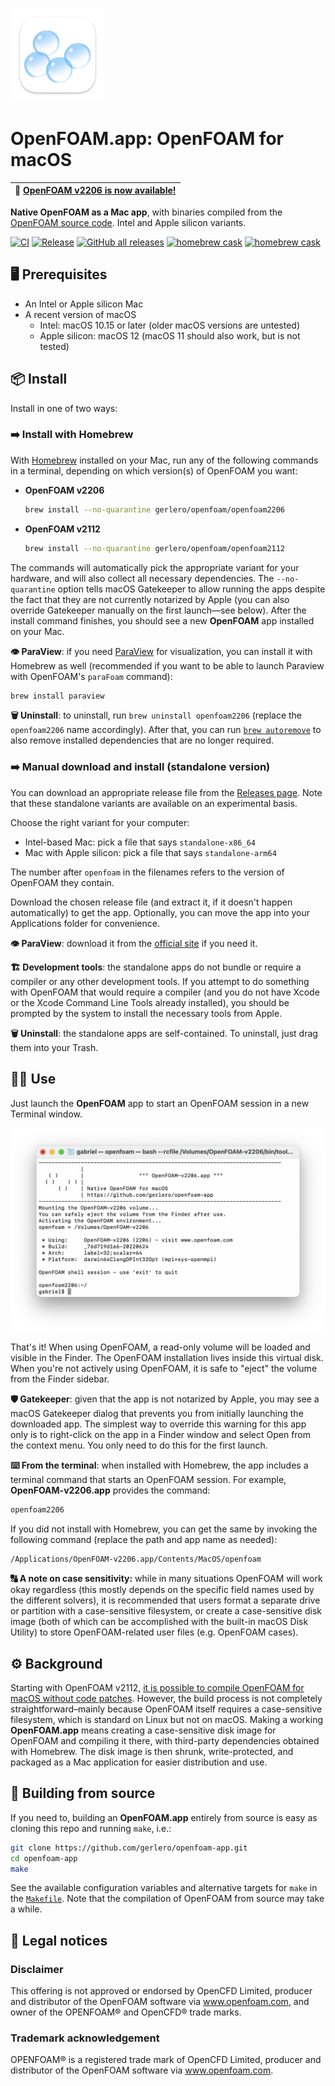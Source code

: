 [<img src="icon.png" width="150">](#)

# **OpenFOAM.app**: OpenFOAM for macOS

| 🎉  [OpenFOAM v2206 is now available!](#-install) |
| ---- |

**Native OpenFOAM as a Mac app**, with binaries compiled from the [OpenFOAM source code](https://develop.openfoam.com/Development/openfoam/-/blob/master/doc/Build.md). Intel and Apple silicon variants.

[![CI](https://github.com/gerlero/openfoam-app/actions/workflows/ci.yml/badge.svg)](https://github.com/gerlero/openfoam-app/actions/workflows/ci.yml) [![Release](https://github.com/gerlero/openfoam-app/actions/workflows/release.yml/badge.svg)](https://github.com/gerlero/openfoam-app/actions/workflows/release.yml) [![GitHub all releases](https://img.shields.io/github/downloads/gerlero/openfoam-app/total)](https://github.com/gerlero/openfoam-app/releases)
[![homebrew cask](https://img.shields.io/badge/homebrew%20cask-gerlero%2Fopenfoam%2Fopenfoam2206-informational)](https://github.com/gerlero/homebrew-openfoam) [![homebrew cask](https://img.shields.io/badge/homebrew%20cask-gerlero%2Fopenfoam%2Fopenfoam2112-informational)](https://github.com/gerlero/homebrew-openfoam)

## 🖥 Prerequisites

* An Intel or Apple silicon Mac
* A recent version of macOS
    * Intel: macOS 10.15 or later (older macOS versions are untested)
    * Apple silicon: macOS 12 (macOS 11 should also work, but is not tested)

## 📦 Install

Install in one of two ways:

### ➡️ Install with Homebrew

With [Homebrew](https://brew.sh) installed on your Mac, run any of the following commands in a terminal, depending on which version(s) of OpenFOAM you want:

* **OpenFOAM v2206**

    ```sh
    brew install --no-quarantine gerlero/openfoam/openfoam2206
    ```

* **OpenFOAM v2112**

    ```sh
    brew install --no-quarantine gerlero/openfoam/openfoam2112
    ```

The commands will automatically pick the appropriate variant for your hardware, and will also collect all necessary dependencies. The ``--no-quarantine`` option tells macOS Gatekeeper to allow running the apps despite the fact that they are not currently notarized by Apple (you can also override Gatekeeper manually on the first launch—see below). After the install command finishes, you should see a new **OpenFOAM** app installed on your Mac.

**👁 ParaView**: if you need [ParaView](https://www.paraview.org) for visualization, you can install it with Homebrew as well (recommended if you want to be able to launch Paraview with OpenFOAM's `paraFoam` command):

```sh
brew install paraview
```

**🗑 Uninstall**: to uninstall, run `brew uninstall openfoam2206` (replace the `openfoam2206` name accordingly). After that, you can run [`brew autoremove`](https://docs.brew.sh/Manpage#autoremove---dry-run) to also remove installed dependencies that are no longer required.

### ➡️ Manual download and install (standalone version)

You can download an appropriate release file from the [Releases page](https://github.com/gerlero/openfoam-app/releases). Note that these standalone variants are available on an experimental basis.

Choose the right variant for your computer:

* Intel-based Mac: pick a file that says `standalone-x86_64`
* Mac with Apple silicon: pick a file that says `standalone-arm64`

The number after `openfoam` in the filenames refers to the version of OpenFOAM they contain.

Download the chosen release file (and extract it, if it doesn't happen automatically) to get the app. Optionally, you can move the app into your Applications folder for convenience.

**👁 ParaView**: download it from the [official site](https://www.paraview.org) if you need it.

**🏗 Development tools**: the standalone apps do not bundle or require a compiler or any other development tools. If you attempt to do something with OpenFOAM that would require a compiler (and you do not have Xcode or the Xcode Command Line Tools already installed), you should be prompted by the system to install the necessary tools from Apple.

**🗑 Uninstall**: the standalone apps are self-contained. To uninstall, just drag them into your Trash.

## 🧑‍💻 Use

Just launch the **OpenFOAM** app to start an OpenFOAM session in a new Terminal window.

<img src="screenshot.png" width="650">

That's it! When using OpenFOAM, a read-only volume will be loaded and visible in the Finder. The OpenFOAM installation lives inside this virtual disk. When you're not actively using OpenFOAM, it is safe to "eject" the volume from the Finder sidebar.

**🛡 Gatekeeper**: given that the app is not notarized by Apple, you may see a macOS Gatekeeper dialog that prevents you from initially launching the downloaded app. The simplest way to override this warning for this app only is to right-click on the app in a Finder window and select Open from the context menu. You only need to do this for the first launch.

**⌨️ From the terminal**: when installed with Homebrew, the app includes a terminal command that starts an OpenFOAM session. For example, **OpenFOAM-v2206.app** provides the command:

```sh
openfoam2206
```

If you did not install with Homebrew, you can get the same by invoking the following command (replace the path and app name as needed):

```sh
/Applications/OpenFOAM-v2206.app/Contents/MacOS/openfoam
```

**🔠 A note on case sensitivity:** while in many situations OpenFOAM will work okay regardless (this mostly depends on the specific field names used by the different solvers), it is recommended that users format a separate drive or partition with a case-sensitive filesystem, or create a case-sensitive disk image (both of which can be accomplished with the built-in macOS Disk Utility) to store OpenFOAM-related user files (e.g. OpenFOAM cases).

## ⚙️ Background

Starting with OpenFOAM v2112, [it is possible to compile OpenFOAM for macOS without code patches](https://develop.openfoam.com/Development/openfoam/-/wikis/building#darwin-mac-os). However, the build process is not completely straightforward–mainly because OpenFOAM itself requires a case-sensitive filesystem, which is standard on Linux but not on macOS. Making a working **OpenFOAM.app** means creating a case-sensitive disk image for OpenFOAM and compiling it there, with third-party dependencies obtained with Homebrew. The disk image is then shrunk, write-protected, and packaged as a Mac application for easier distribution and use.

## 🔨 Building from source

If you need to, building an **OpenFOAM.app** entirely from source is easy as cloning this repo and running `make`, i.e.:

```sh
git clone https://github.com/gerlero/openfoam-app.git
cd openfoam-app
make
```

See the available configuration variables and alternative targets for `make` in the [`Makefile`](Makefile). Note that the compilation of OpenFOAM from source may take a while.

## 📄 Legal notices

### Disclaimer

This offering is not approved or endorsed by OpenCFD Limited, producer and distributor of the OpenFOAM software via www.openfoam.com, and owner of the OPENFOAM®  and OpenCFD® trade marks.

### Trademark acknowledgement

OPENFOAM® is a registered trade mark of OpenCFD Limited, producer and distributor of the OpenFOAM software via www.openfoam.com.
